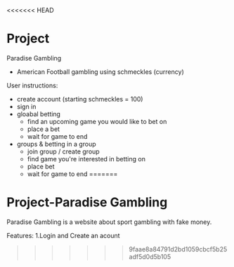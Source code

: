 <<<<<<< HEAD
# Project
Paradise Gambling
- American Football gambling using schmeckles (currency)

User instructions: 
- create account (starting schmeckles = 100)
- sign in 
- gloabal betting
	- find an upcoming game you would like to bet on
	- place a bet 
	- wait for game to end
- groups & betting in a group
	- join group / create group
	- find game you're interested in betting on
	- place bet
	- wait for game to end
=======
# Project-Paradise Gambling

Paradise Gambling is a website about sport gambling with fake money.

Features: 1.Login and Create an acount
>>>>>>> 9faae8a84791d2bd1059cbcf5b25adf5d0d5b105
